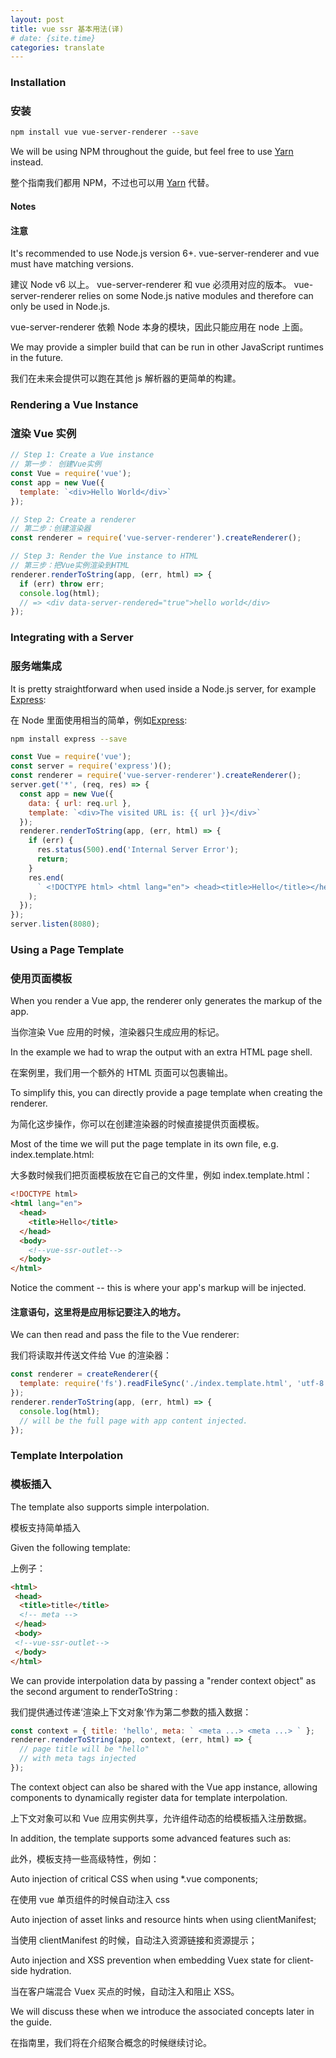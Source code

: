 ```yaml
---
layout: post
title: vue ssr 基本用法(译)
# date: {site.time}
categories: translate
---
```


### Installation

### 安装

```bash
npm install vue vue-server-renderer --save
```

We will be using NPM throughout the guide, but feel free to use [Yarn](https://yarnpkg.com/en/) instead.

整个指南我们都用 NPM，不过也可以用 [Yarn](https://yarnpkg.com/en/) 代替。

#### Notes

#### 注意

It's recommended to use Node.js version 6+.
vue-server-renderer
and vue
must have matching versions.

建议 Node v6 以上。
vue-server-renderer
和 vue
必须用对应的版本。
vue-server-renderer
relies on some Node.js native modules and therefore can only be used in Node.js.

vue-server-renderer 依赖 Node 本身的模块，因此只能应用在 node 上面。

We may provide a simpler build that can be run in other JavaScript runtimes in the future.

我们在未来会提供可以跑在其他 js 解析器的更简单的构建。

### Rendering a Vue Instance

### 渲染 Vue 实例

```js
// Step 1: Create a Vue instance
// 第一步： 创建Vue实例
const Vue = require('vue');
const app = new Vue({
  template: `<div>Hello World</div>`
});

// Step 2: Create a renderer
// 第二步：创建渲染器
const renderer = require('vue-server-renderer').createRenderer();

// Step 3: Render the Vue instance to HTML
// 第三步：把Vue实例渲染到HTML
renderer.renderToString(app, (err, html) => {
  if (err) throw err;
  console.log(html);
  // => <div data-server-rendered="true">hello world</div>
});
```

### Integrating with a Server

### 服务端集成

It is pretty straightforward when used inside a Node.js server, for example [Express](https://expressjs.com/):

在 Node 里面使用相当的简单，例如[Express](https://expressjs.com/):

```bash
npm install express --save
```

```js
const Vue = require('vue');
const server = require('express')();
const renderer = require('vue-server-renderer').createRenderer();
server.get('*', (req, res) => {
  const app = new Vue({
    data: { url: req.url },
    template: `<div>The visited URL is: {{ url }}</div>`
  });
  renderer.renderToString(app, (err, html) => {
    if (err) {
      res.status(500).end('Internal Server Error');
      return;
    }
    res.end(
      ` <!DOCTYPE html> <html lang="en"> <head><title>Hello</title></head> <body>${html}</body> </html> `
    );
  });
});
server.listen(8080);
```

### Using a Page Template

### 使用页面模板

When you render a Vue app, the renderer only generates the markup of the app.

当你渲染 Vue 应用的时候，渲染器只生成应用的标记。

In the example we had to wrap the output with an extra HTML page shell.

在案例里，我们用一个额外的 HTML 页面可以包裹输出。

To simplify this, you can directly provide a page template when creating the renderer.

为简化这步操作，你可以在创建渲染器的时候直接提供页面模板。

Most of the time we will put the page template in its own file, e.g. index.template.html:

大多数时候我们把页面模板放在它自己的文件里，例如 index.template.html：

```html
<!DOCTYPE html>
<html lang="en">
  <head>
    <title>Hello</title>
  </head>
  <body>
    <!--vue-ssr-outlet-->
  </body>
</html>
```

Notice the <!--vue-ssr-outlet--> comment -- this is where your app's markup will be injected.

#### 注意<!--vue-ssr-outlet-->语句，这里将是应用标记要注入的地方。

We can then read and pass the file to the Vue renderer:

我们将读取并传送文件给 Vue 的渲染器：

```js
const renderer = createRenderer({
  template: require('fs').readFileSync('./index.template.html', 'utf-8')
});
renderer.renderToString(app, (err, html) => {
  console.log(html);
  // will be the full page with app content injected.
});
```

### Template Interpolation

### 模板插入

The template also supports simple interpolation.

模板支持简单插入

Given the following template:

上例子：

```html
<html>
 <head>
  <title>title</title>
  <!-- meta -->
 </head>
 <body>
 <!--vue-ssr-outlet-->
 </body>
</html>
```

We can provide interpolation data by passing a "render context object" as the second argument to renderToString
:

我们提供通过传递‘渲染上下文对象’作为第二参数的插入数据：

```js
const context = { title: 'hello', meta: ` <meta ...> <meta ...> ` };
renderer.renderToString(app, context, (err, html) => {
  // page title will be "hello"
  // with meta tags injected
});
```

The context object can also be shared with the Vue app instance, allowing components to dynamically register data for template interpolation.

上下文对象可以和 Vue 应用实例共享，允许组件动态的给模板插入注册数据。

In addition, the template supports some advanced features such as:

此外，模板支持一些高级特性，例如：

Auto injection of critical CSS when using \*.vue components;

在使用 vue 单页组件的时候自动注入 css

Auto injection of asset links and resource hints when using clientManifest;

当使用 clientManifest 的时候，自动注入资源链接和资源提示；

Auto injection and XSS prevention when embedding Vuex state for client-side hydration.

当在客户端混合 Vuex 买点的时候，自动注入和阻止 XSS。

We will discuss these when we introduce the associated concepts later in the guide.

在指南里，我们将在介绍聚合概念的时候继续讨论。
